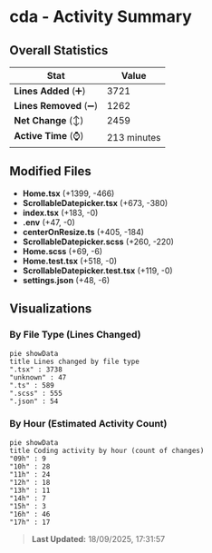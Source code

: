 # cda - Activity Summary 

## Overall Statistics

| Stat                   | Value                                                             |
| ---------------------- | ----------------------------------------------------------------- |
| **Lines Added** (➕)   | 3721                                          |
| **Lines Removed** (➖) | 1262                                        |
| **Net Change** (↕)    | 2459                |
| **Active Time** (⌚)   | 213 minutes |


## Modified Files
- **Home.tsx** (+1399, -466)
- **ScrollableDatepicker.tsx** (+673, -380)
- **index.tsx** (+183, -0)
- **.env** (+47, -0)
- **centerOnResize.ts** (+405, -184)
- **ScrollableDatepicker.scss** (+260, -220)
- **Home.scss** (+69, -6)
- **Home.test.tsx** (+518, -0)
- **ScrollableDatepicker.test.tsx** (+119, -0)
- **settings.json** (+48, -6)

## Visualizations

### By File Type (Lines Changed)

```mermaid
pie showData
title Lines changed by file type
".tsx" : 3738
"unknown" : 47
".ts" : 589
".scss" : 555
".json" : 54
```

### By Hour (Estimated Activity Count)

```mermaid
pie showData
title Coding activity by hour (count of changes)
"09h" : 9
"10h" : 28
"11h" : 24
"12h" : 18
"13h" : 11
"14h" : 7
"15h" : 3
"16h" : 46
"17h" : 17
```


> **Last Updated:** 18/09/2025, 17:31:57